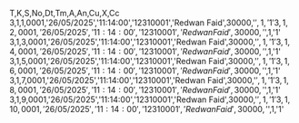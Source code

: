 T,K,S,No,Dt,Tm,A,An,Cu,X,Cc
3,1,1,0001,'26/05/2025','11:14:00','12310001','Redwan Faid',30000,'$',1,'1'
3,1,2,0001,'26/05/2025','11:14:00','12310001','Redwan Faid',30000,'$',1,'1'
3,1,3,0001,'26/05/2025','11:14:00','12310001','Redwan Faid',30000,'$',1,'1'
3,1,4,0001,'26/05/2025','11:14:00','12310001','Redwan Faid',30000,'$',1,'1'
3,1,5,0001,'26/05/2025','11:14:00','12310001','Redwan Faid',30000,'$',1,'1'
3,1,6,0001,'26/05/2025','11:14:00','12310001','Redwan Faid',30000,'$',1,'1'
3,1,7,0001,'26/05/2025','11:14:00','12310001','Redwan Faid',30000,'$',1,'1'
3,1,8,0001,'26/05/2025','11:14:00','12310001','Redwan Faid',30000,'$',1,'1'
3,1,9,0001,'26/05/2025','11:14:00','12310001','Redwan Faid',30000,'$',1,'1'
3,1,10,0001,'26/05/2025','11:14:00','12310001','Redwan Faid',30000,'$',1,'1'